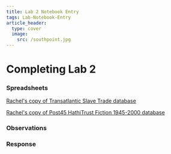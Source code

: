 ```yaml
---
title: Lab 2 Notebook Entry
tags: Lab-Notebook-Entry
article_header:
  type: cover
  image:
    src: /southpoint.jpg
---
```


# **Completing Lab 2**

### Spreadsheets

[Rachel's copy of Transatlantic Slave Trade database](https://docs.google.com/spreadsheets/d/1d80Q10UCznrg72bCbJ79PpmNVwJD4CJ-m-COGi9ddg4/edit?usp=sharing)
 
[Rachel's copy of Post45 HathiTrust Fiction 1945-2000 database](https://docs.google.com/spreadsheets/d/1YeHv_ZUYMjPFDvX9cDqWPa5j90LoCrgV5SBRmxVVwrc/edit?usp=sharing)

### Observations

### Response



